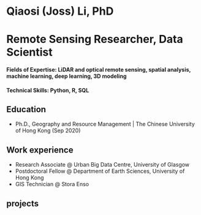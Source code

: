 # Qiaosi (Joss) Li, PhD
# Remote Sensing Researcher, Data Scientist

#### Fields of Expertise: LiDAR and optical remote sensing, spatial analysis, machine learning, deep learning, 3D modeling

#### Technical Skills: Python, R, SQL

## Education
- Ph.D., Geography and Resource Management | The Chinese University of Hong Kong (Sep 2020)

## Work experience 
- Research Associate @ Urban Big Data Centre, University of Glasgow 
- Postdoctoral Fellow @ Department of Earth Sciences, University of Hong Kong
- GIS Technician @ Stora Enso

## projects
